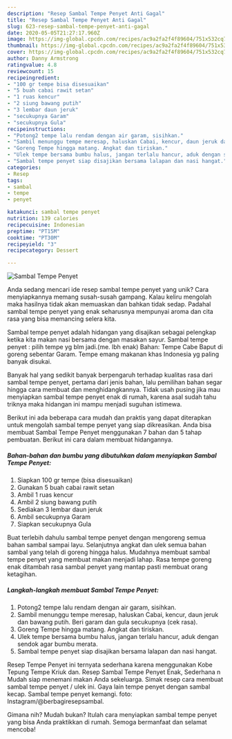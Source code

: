 ```yaml
---
description: "Resep Sambal Tempe Penyet Anti Gagal"
title: "Resep Sambal Tempe Penyet Anti Gagal"
slug: 623-resep-sambal-tempe-penyet-anti-gagal
date: 2020-05-05T21:27:17.960Z
image: https://img-global.cpcdn.com/recipes/ac9a2fa2f4f89604/751x532cq70/sambal-tempe-penyet-foto-resep-utama.jpg
thumbnail: https://img-global.cpcdn.com/recipes/ac9a2fa2f4f89604/751x532cq70/sambal-tempe-penyet-foto-resep-utama.jpg
cover: https://img-global.cpcdn.com/recipes/ac9a2fa2f4f89604/751x532cq70/sambal-tempe-penyet-foto-resep-utama.jpg
author: Danny Armstrong
ratingvalue: 4.8
reviewcount: 15
recipeingredient:
- "100 gr tempe bisa disesuaikan"
- "5 buah cabai rawit setan"
- "1 ruas kencur"
- "2 siung bawang putih"
- "3 lembar daun jeruk"
- "secukupnya Garam"
- "secukupnya Gula"
recipeinstructions:
- "Potong2 tempe lalu rendam dengan air garam, sisihkan."
- "Sambil menunggu tempe meresap, haluskan Cabai, kencur, daun jeruk dan bawang putih. Beri garam dan gula secukupnya (cek rasa)."
- "Goreng Tempe hingga matang. Angkat dan tiriskan."
- "Ulek tempe bersama bumbu halus, jangan terlalu hancur, aduk dengan sendok agar bumbu merata."
- "Sambal tempe penyet siap disajikan bersama lalapan dan nasi hangat."
categories:
- Resep
tags:
- sambal
- tempe
- penyet

katakunci: sambal tempe penyet 
nutrition: 139 calories
recipecuisine: Indonesian
preptime: "PT15M"
cooktime: "PT30M"
recipeyield: "3"
recipecategory: Dessert

---
```



![Sambal Tempe Penyet](https://img-global.cpcdn.com/recipes/ac9a2fa2f4f89604/751x532cq70/sambal-tempe-penyet-foto-resep-utama.jpg)

Anda sedang mencari ide resep sambal tempe penyet yang unik? Cara menyiapkannya memang susah-susah gampang. Kalau keliru mengolah maka hasilnya tidak akan memuaskan dan bahkan tidak sedap. Padahal sambal tempe penyet yang enak seharusnya mempunyai aroma dan cita rasa yang bisa memancing selera kita.

Sambal tempe penyet adalah hidangan yang disajikan sebagai pelengkap ketika kita makan nasi bersama dengan masakan sayur. Sambal tempe penyet : pilih tempe yg blm jadi.(me. lbh enak) Bahan: Tempe Cabe Baput di goreng sebentar Garam. Tempe emang makanan khas Indonesia yg paling banyak disukai.

Banyak hal yang sedikit banyak berpengaruh terhadap kualitas rasa dari sambal tempe penyet, pertama dari jenis bahan, lalu pemilihan bahan segar hingga cara membuat dan menghidangkannya. Tidak usah pusing jika mau menyiapkan sambal tempe penyet enak di rumah, karena asal sudah tahu triknya maka hidangan ini mampu menjadi suguhan istimewa.


Berikut ini ada beberapa cara mudah dan praktis yang dapat diterapkan untuk mengolah sambal tempe penyet yang siap dikreasikan. Anda bisa membuat Sambal Tempe Penyet menggunakan 7 bahan dan 5 tahap pembuatan. Berikut ini cara dalam membuat hidangannya.

<!--inarticleads1-->

##### Bahan-bahan dan bumbu yang dibutuhkan dalam menyiapkan Sambal Tempe Penyet:

1. Siapkan 100 gr tempe (bisa disesuaikan)
1. Gunakan 5 buah cabai rawit setan
1. Ambil 1 ruas kencur
1. Ambil 2 siung bawang putih
1. Sediakan 3 lembar daun jeruk
1. Ambil secukupnya Garam
1. Siapkan secukupnya Gula


Buat terlebih dahulu sambal tempe penyet dengan mengoreng semua bahan sambal sampai layu. Selanjutnya angkat dan ulek semua bahan sambal yang telah di goreng hingga halus. Mudahnya membuat sambal tempe penyet yang membuat makan menjadi lahap. Rasa tempe goreng enak ditambah rasa sambal penyet yang mantap pasti membuat orang ketagihan. 

<!--inarticleads2-->

##### Langkah-langkah membuat Sambal Tempe Penyet:

1. Potong2 tempe lalu rendam dengan air garam, sisihkan.
1. Sambil menunggu tempe meresap, haluskan Cabai, kencur, daun jeruk dan bawang putih. Beri garam dan gula secukupnya (cek rasa).
1. Goreng Tempe hingga matang. Angkat dan tiriskan.
1. Ulek tempe bersama bumbu halus, jangan terlalu hancur, aduk dengan sendok agar bumbu merata.
1. Sambal tempe penyet siap disajikan bersama lalapan dan nasi hangat.


Resep Tempe Penyet ini ternyata sederhana karena menggunakan Kobe Tepung Tempe Kriuk dan. Resep Sambal Tempe Penyet Enak, Sederhana n Mudah siap menemani makan Anda sekeluarga. Simak resep cara membuat sambal tempe penyet / ulek ini. Gaya lain tempe penyet dengan sambal kecap. Sambal tempe penyet kemangi. foto: Instagram/@berbagiresepsambal. 

Gimana nih? Mudah bukan? Itulah cara menyiapkan sambal tempe penyet yang bisa Anda praktikkan di rumah. Semoga bermanfaat dan selamat mencoba!
